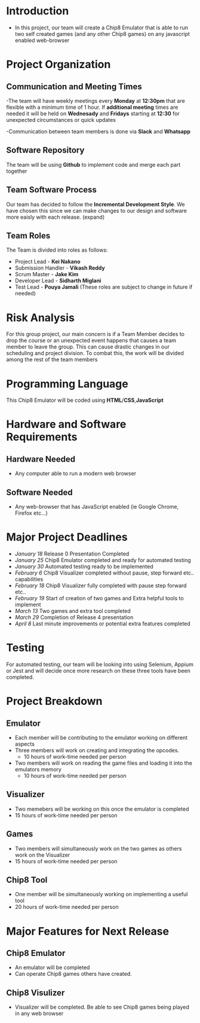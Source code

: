 # **Introduction**
* In this project, our team will create a Chip8 Emulator that is able to run two self created games (and any other Chip8 games) on any javascript enabled web-browser

# **Project Organization**
## Communication and Meeting Times
-The team will have weekly meetings every **Monday** at **12:30pm** that are flexible with a minimum time of 1 hour. If **additional meeting** times are needed it will be held on **Wednesady** and **Fridays** starting at **12:30** for unexpected circumstances or quick updates

-Communication between team members is done via **Slack** and **Whatsapp**

## Software Repository
The team will be using **Github** to implement code and merge each part together

## Team Software Process
Our team has decided to follow the **Incremental Development Style**. We have chosen this since we can make changes to our design and software more eaisly with each release. (expand)
	
## Team Roles
The Team is divided into roles as follows:
*   Project Lead - **Kei Nakano** 
*   Submission Handler - **Vikash Reddy**
*   Scrum Master - **Jake Kim**
*   Developer Lead - **Sidharth Miglani**
*   Test Lead - **Pouya Jamali**
(These roles are subject to change in future if needed)
		
		
# **Risk Analysis**
For this group project, our main concern is if a Team Member decides to drop the course or an unexpected event happens that causes a team member to leave the group. This can cause drastic changes in our scheduling and project division. To combat this, the work will be divided among the rest of the team members 

# **Programming Language**
This Chip8 Emulator will be coded using **HTML**/**CSS**,**JavaScript**

# **Hardware and Software Requirements**
## Hardware Needed
*   Any computer able to run a modern web browser 
	
## Software Needed
*   Any web-browser that has JavaScript enabled (ie Google Chrome, Firefox etc...)

# **Major Project Deadlines**
*   _January 18_  Release 0 Presentation Completed
*   _January 25_  Chip8 Emulator completed and ready for automated testing
*   _January 30_  Automated testing ready to be implemented
*   _February 6_  Chip8 Visualizer completed without pause, step forward etc.. capabilities
*   _February 18_ Chip8 Visualizer fully completed with pause step forward etc.. 
*   _February 19_ Start of creation of two games and Extra helpful tools to implement
*   _March 13_    Two games and extra tool completed
*   _March 29_    Completion of Release 4 presentation
*   _April 8_     Last minute improvements or potential extra features completed
	
# **Testing**
For automated testing, our team will be looking into using Selenium, Appium or Jest and will decide once more research on these three tools have been completed.
	
# **Project Breakdown**
## Emulator
-   Each member will be contributing to the emulator working on different aspects
  - Three members will work on creating and integrating the opcodes.
    - 10 hours of work-time needed per person
  - Two members will work on reading the game files and loading it into the emulators memory  
    - 10 hours of work-time needed per person
	
## Visualizer
*   Two memebers will be working on this once the emulator is completed
  * 15 hours of work-time needed per person

## Games
*   Two members will simultaneously work on the two games as others work on the Visualizer
  * 15 hours of work-time needed per person
	
## Chip8 Tool
*   One member will be simultaneously working on implementing a useful tool
  * 20 hours of work-time needed per person

# **Major Features for Next Release**
## Chip8 Emulator
* An emulator will be completed
* Can operate Chip8 games others have created.
## Chip8 Visulizer
* Visualizer will be completed. Be able to see Chip8 games being played in any web browser


  
	
